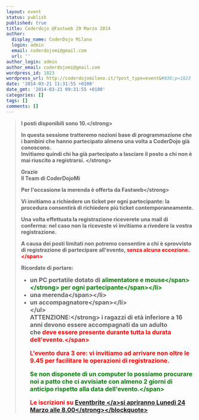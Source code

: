 ```yaml
---
layout: event
status: publish
published: true
title: Coderdojo @Fastweb 29 Marzo 2014
author:
  display_name: CoderDojo Milano
  login: admin
  email: coderdojomi@gmail.com
  url: ''
author_login: admin
author_email: coderdojomi@gmail.com
wordpress_id: 1823
wordpress_url: http://coderdojomilano.it/?post_type=event&#038;p=1823
date: '2014-03-21 11:31:55 +0100'
date_gmt: '2014-03-21 09:31:55 +0100'
categories: []
tags: []
comments: []
---
```

<blockquote><strong>I posti disponibili sono 10.<&#47;strong></p>
<p>In questa sessione tratteremo nozioni base di programmazione che i bambini che hanno partecipato almeno una volta a CoderDojo gi&agrave; conoscono.<br />
<strong>Invitiamo quindi chi ha gi&agrave; partecipato a lasciare il posto a chi non &egrave; mai riuscito a registrarsi.&nbsp;<&#47;strong></p>
<p>Grazie<br />
Il Team di CoderDojoMi</p>
<p><strong>Per l'occasione la merenda &egrave; offerta da Fastweb<&#47;strong></p>
<p>Vi invitiamo a richiedere&nbsp;un ticket per ogni partecipante: la procedura consentir&agrave; di richiedere pi&ugrave; ticket contemporaneamente.</p>
<p>Una volta effettuata la registrazione riceverete una mail di conferma: nel caso non la riceveste vi invitiamo a rivedere la vostra registrazione.</p>
<p>A causa dei posti limitati non potremo consentire a chi &egrave; sprovvisto di registrazione di partecipare all'evento,&nbsp;<span style="color: #ff0000;">senza alcuna eccezione.<&#47;span></p>
<p>Ricordate di portare:</p>
<ul>
<li><span style="font-size: medium;">un PC portatile dotato di&nbsp;<strong><span style="color: #008000;">alimentatore e mouse<&#47;span><&#47;strong>&nbsp;per ogni partecipante<&#47;span><&#47;li>
<li><span style="font-size: medium;">una merenda<&#47;span><&#47;li>
<li><span style="font-size: medium;">un accompagnatore<&#47;span><&#47;li><br />
<&#47;ul><br />
<strong>ATTENZIONE:<&#47;strong> i ragazzi di et&agrave; inferiore a 16 anni devono essere accompagnati da un adulto che<span style="color: #ff0000;">&nbsp;deve essere presente durante tutta la durata dell'evento.<&#47;span></p>
<p>L'evento dura 3 ore: vi invitiamo ad arrivare non oltre le 9.45 per facilitare le operazioni di registrazione.</p>
<p><span style="color: #008000;">Se non disponete di un computer lo possiamo procurare noi a patto che ci avvisiate con&nbsp;almeno 2 giorni di anticipo rispetto alla data dell'evento.<&#47;span></p>
<p>Le iscrizioni su&nbsp;<a href="http:&#47;&#47;www.eventbrite.it&#47;e&#47;biglietti-coderdojo-milano-fastweb-29-marzo-2014-11040840451" target="_blank">Eventbrite&nbsp;<&#47;a>si apriranno<strong>&nbsp;Luned&igrave; 24 Marzo alle 8.00<&#47;strong><&#47;blockquote></p>
